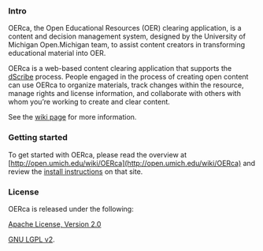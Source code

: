 ### Intro ###
OERca, the Open Educational Resources (OER) clearing application,
is a content and decision management system, designed by the
University of Michigan Open.Michigan team, to assist content
creators in transforming educational material into OER.

OERca is a web-based content clearing application that supports the
[dScribe](http://open.umich.edu/wiki/DScribe) process.
People engaged in the process of creating open content can use OERca
to organize materials, track changes within the resource, manage
rights and license information, and collaborate with others with
whom you’re working to create and clear content. 

See the [wiki page](http://open.umich.edu/wiki/OERca) for more information.

### Getting started ###
To get started with OERca, please read the overview at
[http://open.umich.edu/wiki/OERca](http://open.umich.edu/wiki/OERca)
and review the [install instructions](http://open.umich.edu/wiki/OERca_install) on that site.

### License ###
OERca is released under the following:

[Apache License, Version 2.0](http://www.apache.org/licenses/LICENSE-2.0)

[GNU LGPL v2](http://www.gnu.org/licenses/lgpl-2.1.html).
